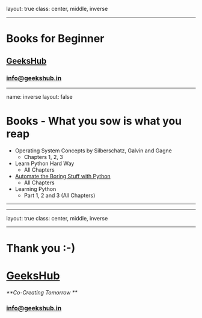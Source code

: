 layout: true
class: center, middle, inverse

---

# Books for Beginner
## [GeeksHub](http://www.geekshub.in)
### [info@geekshub.in](mailto:info@geekshub.in)

---

name: inverse
layout: false

# Books - What you sow is what you reap
- Operating System Concepts by Silberschatz, Galvin and Gagne
    - Chapters 1, 2, 3
- Learn Python Hard Way
    - All Chapters
- [Automate the Boring Stuff with Python](https://automatetheboringstuff.com/)
    - All Chapters
- Learning Python
    - Part 1, 2 and 3 (All Chapters)

---


---

layout: true
class: center, middle, inverse

---

# Thank you :-)

# [GeeksHub](http://www.geekshub.in)
_**Co-Creating Tomorrow **_
### [info@geekshub.in](mailto:info@geekshub.in)